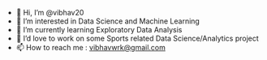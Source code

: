 - 👋 Hi, I’m @vibhav20
- 👀 I’m interested in Data Science and Machine Learning
- 🌱 I’m currently learning Exploratory Data Analysis 
- 💞️ I’d love to work on some Sports related Data Science/Analytics project
- 📫 How to reach me : vibhavwrk@gmail.com

<!---
Vibhav20/Vibhav20 is a ✨ special ✨ repository because its `README.md` (this file) appears on your GitHub profile.
You can click the Preview link to take a look at your changes.
--->
